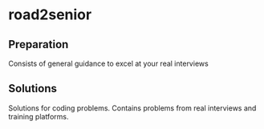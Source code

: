 # road2senior

## Preparation

Consists of general guidance to excel at your real interviews

## Solutions

Solutions for coding problems. Contains problems from real interviews and training platforms.
